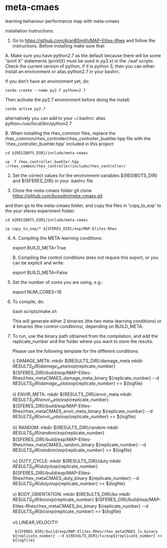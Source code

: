 # meta-cmaes
learning behaviour-performance map with meta-cmaes


installation instructions:

1. Go to https://github.com/AranBSmith/MAP-Elites-Rhex and follow the instructions. Before installing make sure that:


A. Make sure you have python2.7 as the default because there will be some "print X" statements (print(X) must be used in py3.x) in the ./waf scripts. Check the current version of python, if it is python 3, then you can either install an environment or alias python2.7 in your bashrc.

If you don't have an environment yet, do:

    conda create --name py2.7 python=2.7

Then activate the py2.7 environment before doing the install:   

    conda active py2.7


alternatively you can add to your ~/.bashrc:
        alias python=/usr/local/bin/python2.7

B. When installing the rhex_common files, replace the rhex_common/rhex_controller/rhex_controller_buehler.hpp file with the 'rhex_controller_buehler.hpp'  included in this project:

    cd ${RESIBOTS_DIR}/include/meta-cmaes

    cp -f rhex_controller_buehler.hpp ~/rhex_common/rhex_controller/include/rhex_controller/

2. Set the correct values for the environment variables ${RESIBOTS_DIR} and ${SFERES_DIR} in your .bashrc file

3. Clone the meta-cmaes folder
    git clone https://github.com/bossdm/meta-cmaes.git

and then go to the meta-cmaes folder, and copy the files in 'copy_to_exp' to the your sferes experiment folder:

    cd ${RESIBOTS_DIR}/include/meta-cmaes

    cp copy_to_exp/* ${SFERES_DIR}/exp/MAP-Elites-Rhex




4. A. Compiling the META-learning conditions:

    export BUILD_META=True

   B. Compiling the control conditions does not require this export, or you can be explicit and write:

    export BUILD_META=False 


5. Set the number of cores you are using, e.g.:

    export NUM_CORES=16


6. To compile, do:

    bash scripts/make.sh


   This will generate either 2 binaries (the two meta-learning conditions) or 4 binaries (the control-conditions), depending on BUILD_META.


7. To run, use the binary path obtained from the compilation, and add the replicate_number and the folder where you want to store the results.

   Please use the following template for the different conditions:

    i) DAMAGE_META:
        mkdir ${RESULTS_DIR}/damage_meta
        mkdir ${RESULTS_DIR}/damage_meta/exp${replicate_number}
        ${SFERES_DIR}/build/exp/MAP-Elites-Rhex/rhex_metaCMAES_damage_meta_binary ${replicate_number} --d ${RESULTS_DIR}/damage_meta/exp${replicate_number} >> ${logfile}

    ii) ENVIR_META:
        mkdir ${RESULTS_DIR}/envir_meta
        mkdir ${RESULTS_DIR}/envir_meta/exp${replicate_number}
        ${SFERES_DIR}/build/exp/MAP-Elites-Rhex/rhex_metaCMAES_envir_meta_binary ${replicate_number} --d ${RESULTS_DIR}/envir_meta/exp${replicate_number} >> ${logfile}
    

    iii) RANDOM:
        mkdir ${RESULTS_DIR}/random
        mkdir ${RESULTS_DIR}/random/exp${replicate_number}
        ${SFERES_DIR}/build/exp/MAP-Elites-Rhex/rhex_metaCMAES_random_binary ${replicate_number} --d ${RESULTS_DIR}/random/exp${replicate_number} >> ${logfile}

    iv) DUTY_CYCLE:
        mkdir ${RESULTS_DIR}/duty
        mkdir ${RESULTS_DIR}/duty/exp${replicate_number}
        ${SFERES_DIR}/build/exp/MAP-Elites-Rhex/rhex_metaCMAES_duty_binary ${replicate_number} --d ${RESULTS_DIR}/duty/exp${replicate_number} >> ${logfile}

    
    v) BODY_ORIENTATION:
        mkdir ${RESULTS_DIR}/bo
        mkdir ${RESULTS_DIR}/bo/exp${replicate_number}
        ${SFERES_DIR}/build/exp/MAP-Elites-Rhex/rhex_metaCMAES_bo_binary ${replicate_number} --d ${RESULTS_DIR}/bo/exp${replicate_number} >> ${logfile}

        
    vi) LINEAR_VELOCITY:

        ${SFERES_DIR}/build/exp/MAP-Elites-Rhex/rhex_metaCMAES_lv_binary ${replicate_number} --d ${RESULTS_DIR}/lv/exp${replicate_number} >> ${logfile}